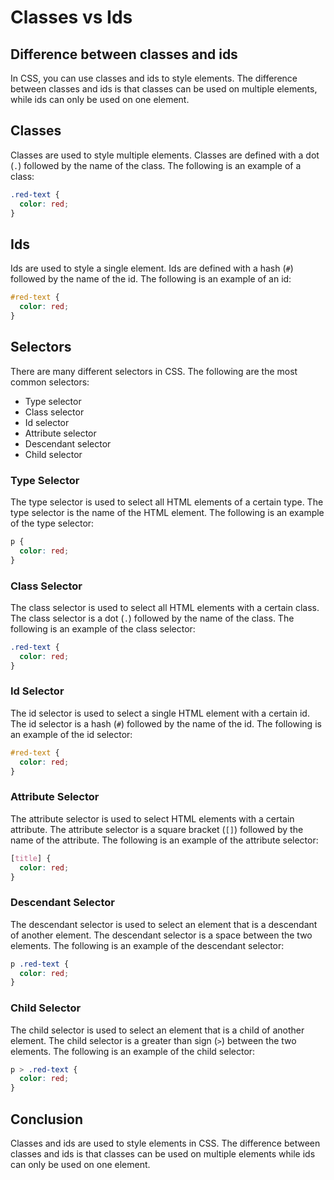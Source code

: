 # Classes vs Ids

## Difference between classes and ids

In CSS, you can use classes and ids to style elements. The difference between classes and ids is that classes can be used on multiple elements, while ids can only be used on one element.

## Classes

Classes are used to style multiple elements. Classes are defined with a dot (`.`) followed by the name of the class. The following is an example of a class:

```css
.red-text {
  color: red;
}
```

## Ids

Ids are used to style a single element. Ids are defined with a hash (`#`) followed by the name of the id. The following is an example of an id:

```css
#red-text {
  color: red;
}
```

## Selectors

There are many different selectors in CSS. The following are the most common selectors:

- Type selector
- Class selector
- Id selector
- Attribute selector
- Descendant selector
- Child selector

### Type Selector

The type selector is used to select all HTML elements of a certain type. The type selector is the name of the HTML element. The following is an example of the type selector:

```css
p {
  color: red;
}
```

### Class Selector

The class selector is used to select all HTML elements with a certain class. The class selector is a dot (`.`) followed by the name of the class. The following is an example of the class selector:

```css
.red-text {
  color: red;
}
```

### Id Selector

The id selector is used to select a single HTML element with a certain id. The id selector is a hash (`#`) followed by the name of the id. The following is an example of the id selector:

```css
#red-text {
  color: red;
}
```

### Attribute Selector

The attribute selector is used to select HTML elements with a certain attribute. The attribute selector is a square bracket (`[]`) followed by the name of the attribute. The following is an example of the attribute selector:

```css
[title] {
  color: red;
}
```

### Descendant Selector

The descendant selector is used to select an element that is a descendant of another element. The descendant selector is a space between the two elements. The following is an example of the descendant selector:

```css
p .red-text {
  color: red;
}
```

### Child Selector

The child selector is used to select an element that is a child of another element. The child selector is a greater than sign (`>`) between the two elements. The following is an example of the child selector:

```css
p > .red-text {
  color: red;
}
```

## Conclusion

Classes and ids are used to style elements in CSS. The difference between classes and ids is that classes can be used on multiple elements while ids can only be used on one element.
